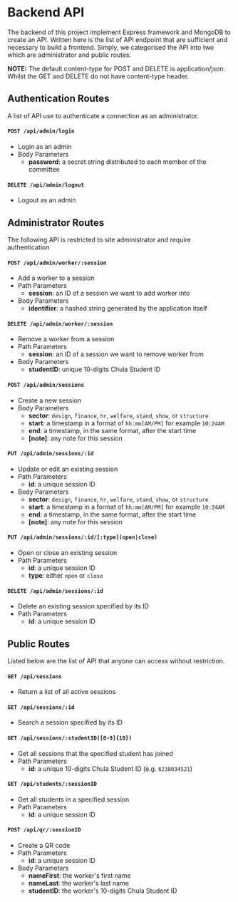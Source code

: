 # Backend API

The backend of this project implement Express framework and MongoDB to create an API. Written here is the list of API endpoint that are sufficient and necessary to build a frontend. Simply, we categorised the API into two which are administrator and public routes. 

**NOTE:** The default content-type for POST and DELETE is application/json. Whilst the GET and DELETE do not have content-type header.

## Authentication Routes

A list of API use to authenticate a connection as an administrator.

#### `POST /api/admin/login`
- Login as an admin
- Body Parameters
	- **password**: a secret string distributed to each member of the committee

#### `DELETE /api/admin/logout`
- Logout as an admin

## Administrator Routes

The following API is restricted to site administrator and require authentication

#### `POST /api/admin/worker/:session`
- Add a worker to a session
- Path Parameters
	- **session**:  an ID of a session we want to add worker into
- Body Parameters
	- **identifier**: a hashed string generated by the application itself

#### `DELETE /api/admin/worker/:session`
- Remove a worker from a session
- Path Parameters
	- **session**:  an ID of a session we want to remove worker from
- Body Parameters
	- **studentID**: unique 10-digits Chula Student ID

#### `POST /api/admin/sessions`
- Create a new session 
- Body Parameters
	- **sector**: `design`, `finance`, `hr`, `welfare`, `stand`, `show`, or `structure`
	- **start**:  a timestamp in a format of `hh:mm[AM/PM]` for example `10:24AM`
	- **end**: a timestamp, in the same format, after the start time
	- **[note]**: any note for this session

#### `PUT /api/admin/sessions/:id`
- Update or edit an existing session
- Path Parameters
	- **id**: a unique session ID
- Body Parameters
	- **sector**: `design`, `finance`, `hr`, `welfare`, `stand`, `show`, or `structure`
	- **start**:  a timestamp in a format of `hh:mm[AM/PM]` for example `10:24AM`
	- **end**: a timestamp, in the same format, after the start time
	- **[note]**: any note for this session

#### `PUT /api/admin/sessions/:id/[:type](open|close)`
- Open or close an existing session
- Path Parameters
	- **id**: a unique session ID
	- **type**: either `open` or `close`

#### `DELETE /api/admin/sessions/:id`
- Delete an existing session specified by its ID
- Path Parameters
	- **id**: a unique session ID

## Public Routes

Listed below are the list of API that anyone can access without restriction.

#### `GET /api/sessions`
- Return a list of all active sessions

#### `GET /api/sessions/:id`
- Search a session specified by its ID

#### `GET /api/sessions/:studentID([0-9]{10})`
- Get all sessions that the specified student has joined
- Path Parameters
	- **id**: a unique 10-digits Chula Student ID (e.g. `6238034521`)

#### `GET /api/students/:sessionID` 
- Get all students in a specified session
- Path Parameters
	- **id**: a unique session ID

#### `POST /api/qr/:sessionID`
- Create a QR code 
- Path Parameters
	- **id**: a unique session ID
- Body Parameters
	- **nameFirst**: the worker's first name
	- **nameLast**: the worker's last name
	- **studentID**: the worker's 10-digits Chula Student ID









